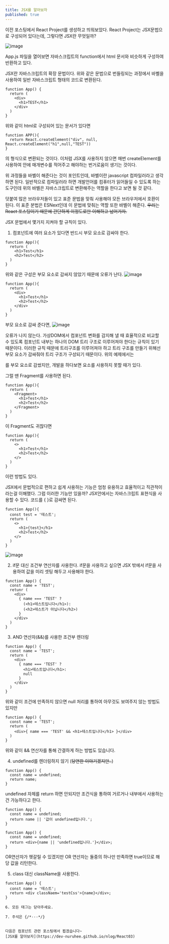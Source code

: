 ```yaml
---
title: JSX를 알아보자
published: true
---
```

이전 포스팅에서 React Project를 생성하고 띄워보았다.
React Project는 JSX문법으로 구성되어 있다는데, 그렇다면 JSX란 무엇일까?

![image](https://github.com/dev-nuruhee/nlog/assets/54430432/d3bcb498-585a-42c3-bec2-cff71fd6bbe7)

App.js 파일을 열어보면 자바스크립트의 function에서 html 문서와 비슷하게 구성하여 반환하고 있다.

JSX란 자바스크립트의 확장 문법이다.
위와 같은 문법으로 번들링되는 과정에서 바벨을 사용하여 일반 자바스크립트 형태의 코드로 변환된다.

```
function App() {
  return (
    <div>
      <h1>TEST</h1>
    </div>
  )
}
```
위와 같이 html로 구성되어 있는 문서가 있다면

```
function APP(){
  return React.createElement("div", null, React.createElement("h1",null,"TEST"))
}
```
의 형식으로 변환되는 것이다.
이처럼 JSX를 사용하지 않으면 매번 createElement를 사용하여 안에 매개변수를 적어주고 해야하는 번거로움이 생기는 것이다.

위 과정들을 바벨이 해준다는 것이 포인트인데, 바벨이란 javascript 컴파일러라고 생각하면 된다.
일반적으로 컴파일러라 하면 개발언어를 컴퓨터가 읽어들일 수 있도록 하는 도구인데 위의 바벨은 자바스크립트로 변환해주는 역할을 한다고 보면 될 것 같다.

덧붙여 많은 브라우저들이 있고 표준 문법을 맞춰 사용해야 모든 브라우저에서 호환이 된다.
이 표준 분법은 ESNext인데 이 문법에 맞춰는 역할 또한 바벨이 해준다.
~~우리는 React 포스팅이기 때문에 간단하게 이정도로만 이해하고 넘어가자.~~

JSX 문법에서 몇가지 지켜야 할 규칙이 있다.

1. 컴포넌트에 여러 요소가 있다면 반드시 부모 요소로 감싸야 한다.

```
function App(){
  return (
    <h1>Test</h1>
    <h2>Test</h2>
  )
}
```
위와 같은 구성은 부모 요소로 감싸지 않았기 때문에 오류가 난다.
![image](https://github.com/dev-nuruhee/nlog/assets/54430432/e351788f-cc24-4845-8c91-8b3a6678f374)


```
function App(){
  return (
    <div>
      <h1>Test</h1>
      <h2>Test</h2>
    </div>
  )
}
```

부모 요소로 감싸 준다면,
![image](https://github.com/dev-nuruhee/nlog/assets/54430432/83b9bd74-c761-4429-b1b2-631239c1b4f8)

오류가 나지 않는다.
가상DOM에서 컴포넌트 변화를 감지해 낼 때 효율적으로 비교할 수 있도록 컴포넌트 내부는 하나의 DOM 트리 구조로 이루어져야 한다는 규칙이 있기 때문이다.
이러한 규칙 때문에 트리구조를 이루어져야 하고 트리 구조를 만들기 위해선 부모 요소가 감싸줘야 트리 구조가 구성되기 때문이다.
위의 예제에서는 <div>를 부모 요소로 감쌌지만, 개발을 하다보면 요소를 사용하지 못할 때가 있다.

그럴 땐 Fragment를 사용하면 된다.
```
function App(){
  return (
    <Fragment>
      <h1>Test</h1>
      <h2>Test</h2>
    </Fragment>
  )
}
```

이 Fragment도 귀찮다면
```
function App(){
  return (
    <>
      <h1>Test</h1>
      <h2>Test</h2>
    </>
  )
}
```

이런 방법도 있다.

JSX에서 문법적으로 편하고 쉽게 사용하는 기능은 엄청 유용하고 효율적이고 직관적이라는걸 이해했다. 그럼 이러한 기능만 있을까?
JSX안에서는 자바스크립트 표현식을 사용할 수 있다.
코드를 { }로 감싸면 된다.

```
function App(){
  const test = '테스트';
  return (
    <>
      <h1>{test}</h1>
      <h2>Test</h2>
    </>
  )
}
```
![image](https://github.com/dev-nuruhee/nlog/assets/54430432/5c164185-8dd0-4efa-841f-a72d5649ba93)

2. if문 대신 조건부 연산자를 사용한다.
if문을 사용하고 싶으면 JSX 밖에서 if문을 사용하여 값을 미리 셋팅 해두고 사용해야 한다.
```
function App() {
  const name = 'TEST';
  retunr (
    <div>
      { name === 'TEST' ? 
        (<h1>테스트입니다</h1>):
        (<h2>테스트가 아닙니다</h2>)
      }
    </div>
  )
}
```

3. AND 연산자(&&)를 사용한 조건부 렌더링

```
function App() {
  const name = 'TEST';
  return (
    <div>
      { name === 'TEST' ? 
        <h1>테스트입니다</h1>:
        null
      }
    </div>
  )
}
```
위와 같이 조건에 만족하지 않으면 null 처리를 통하여 아무것도 보여주지 않는 방법도 있지만

```
function App() {
  const name = 'TEST';
  return (
    <div>{ name === 'TEST' && <h1>테스트입니다</h1> }</div>
  )
}
```
위와 같이 && 연산자를 통해 간결하게 하는 방법도 있습니다.


4. undefined를 렌더링하지 않기 (~~당연한 이야기겠지만..~~)
```
function App() {
  const name = undefined;
  return name;
}
```

undefined 자체를 return 하면 안되지만 조건식을 통하여 거르거나 내부에서 사용하는건 가능하다고 한다.
```
function App() {
  const name = undefined;
  return name || '값이 undefined입니다.';
}
```

```
function App() {
  const name = undefined;
  return <div>{name || 'undefined입니다.'}</div>;
}
```
OR연산자가 헷갈릴 수 있겠지만 OR 연산자는 둘중의 하나만 만족하면 true이므로 해당 값을 리턴한다.

5. class 대신 className을 사용한다.
```
function App() {
  const name = '테스트';
  return <div classNaem='testCss'>{name}</div>;
}

6. 모든 태그는 닫아주세요.

7. 주석은 {/*···*/}


다음은 컴포넌트 관련 포스팅에서 뵙겠습니다~
[JSX를 알아보자](https://dev-nuruhee.github.io/nlog/React03)
